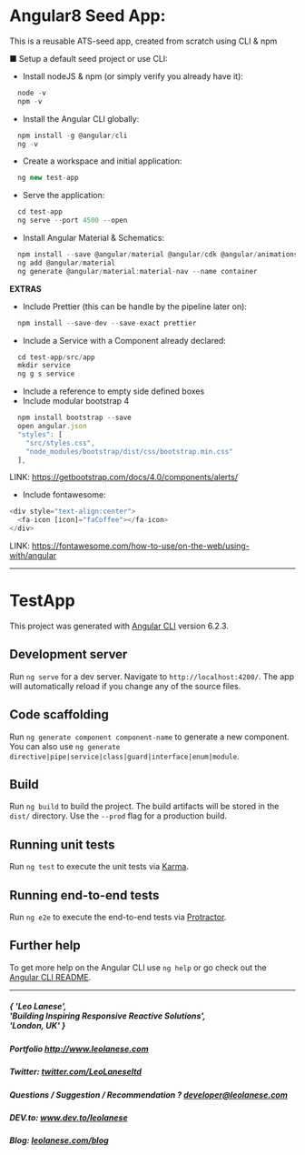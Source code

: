 # Angular8 Seed App: 
This is a reusable ATS-seed app, created from scratch using CLI & npm

■ Setup a default seed project or use CLI:

- Install nodeJS & npm (or simply verify you already have it):
```javascript
  node -v
  npm -v
```  
- Install the Angular CLI globally:
```javascript
  npm install -g @angular/cli
  ng -v
```
- Create a workspace and initial application:
```javascript
  ng new test-app
```
- Serve the application:
```javascript
  cd test-app
  ng serve --port 4500 --open
```
- Install Angular Material & Schematics:
```javascript
  npm install --save @angular/material @angular/cdk @angular/animations
  ng add @angular/material
  ng generate @angular/material:material-nav --name container
```

**EXTRAS**
- Include Prettier (this can be handle by the pipeline later on):
```javascript
  npm install --save-dev --save-exact prettier
```
- Include a Service with a Component already declared:
```javascript
  cd test-app/src/app
  mkdir service
  ng g s service
```  
- Include a reference to empty side defined boxes
- Include modular bootstrap 4
```javascript
  npm install bootstrap --save
  open angular.json
  "styles": [
    "src/styles.css",
    "node_modules/bootstrap/dist/css/bootstrap.min.css"
  ],
```
  LINK:
  https://getbootstrap.com/docs/4.0/components/alerts/
- Include fontawesome:
```javascript  
<div style="text-align:center">
  <fa-icon [icon]="faCoffee"></fa-icon>
</div>
```
  LINK:
  https://fontawesome.com/how-to-use/on-the-web/using-with/angular

---

# TestApp

This project was generated with [Angular CLI](https://github.com/angular/angular-cli) version 6.2.3.

## Development server

Run `ng serve` for a dev server. Navigate to `http://localhost:4200/`. The app will automatically reload if you change any of the source files.

## Code scaffolding

Run `ng generate component component-name` to generate a new component. You can also use `ng generate directive|pipe|service|class|guard|interface|enum|module`.

## Build

Run `ng build` to build the project. The build artifacts will be stored in the `dist/` directory. Use the `--prod` flag for a production build.

## Running unit tests

Run `ng test` to execute the unit tests via [Karma](https://karma-runner.github.io).

## Running end-to-end tests

Run `ng e2e` to execute the end-to-end tests via [Protractor](http://www.protractortest.org/).

## Further help

To get more help on the Angular CLI use `ng help` or go check out the [Angular CLI README](https://github.com/angular/angular-cli/blob/master/README.md).

---

<h5> { 'Leo Lanese',<br>
       'Building Inspiring Responsive Reactive Solutions',<br>
       'London, UK' }<br>
</h5>
<h5>Portfolio
<a href="http://www.leolanese.com" target="_blank">http://www.leolanese.com</a>
</h5>
<h5>Twitter:
<a href="http://twitter.com/LeoLaneseltd" target="_blank">twitter.com/LeoLaneseltd</a>
</h5>
<h5>Questions / Suggestion / Recommendation ?
<a href="mail:to">developer@leolanese.com</a>
</h5>
<h5>DEV.to:
<a href="http://www.dev.to/leolanese" target="_blank">www.dev.to/leolanese</a>
</h5>
<h5>Blog:
<a href="http://www.leolanese.com/blog" target="_blank">leolanese.com/blog</a>
</h5>

